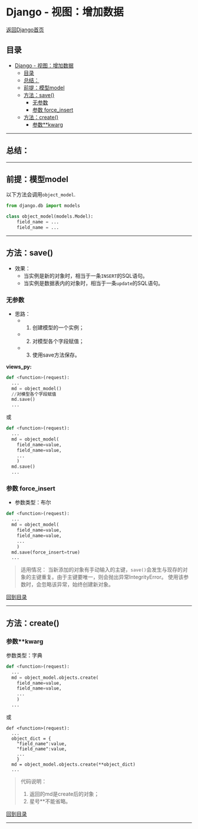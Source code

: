 # Django - 视图：增加数据

[返回Django首页](../django_index.md)

## 目录

- [Django - 视图：增加数据](#django---视图增加数据)
  - [目录](#目录)
  - [总结：](#总结)
  - [前提：模型model](#前提模型model)
  - [方法：save()](#方法save)
    - [无参数](#无参数)
    - [参数 force_insert](#参数-force_insert)
  - [方法：create()](#方法create)
    - [参数**kwarg](#参数kwarg)

***

## 总结：



***

## 前提：模型model

以下方法会调用`object_model`.

```python
from django.db import models

class object_model(models.Model):
    field_name = ...
    field_name = ...

```

***

## 方法：save()

- 效果：
  - 当实例是新的对象时，相当于一条`INSERT`的SQL语句。
  - 当实例是数据表内的对象时，相当于一条`update`的SQL语句。


### 无参数

- 思路：
  - 1. 创建模型的一个实例；
  - 2. 对模型各个字段赋值；
  - 3. 使用save方法保存。

**views_py:**
```python
def <function>(request):
  ...
  md = object_model()  
  //对模型各个字段赋值
  md.save()
  ...
```

或

```python
def <function>(request):
  ...
  md = object_model(
    field_name=value,
    field_name=value,
    ...
    )  
  md.save()
  ...
```

### 参数 force_insert

- 参数类型：布尔

```python
def <function>(request):
  ...
  md = object_model(
    field_name=value,
    field_name=value,
    ...
    )  
  md.save(force_insert=true)
  ...
```

>适用情况：
当新添加的对象有手动输入的主键，`save()`会发生与现存的对象的主键重复。由于主键要唯一，则会抛出异常IntegrityError。
使用该参数时，会忽略该异常，始终创建新对象。

[回到目录](#目录)

***

## 方法：create()

### 参数**kwarg

参数类型：字典

```python
def <function>(request):
  ...
  md = object_model.objects.create(
    field_name=value, 
    field_name=value, 
    ...
    )
  ...
```

或

```Django
def <function>(request):
  ...
  object_dict = {
    "field_name":value, 
    "field_name":value, 
    ...
    }
  md = object_model.objects.create(**object_dict)
  ...
```

>代码说明：
>1. 返回的md是create后的对象；
>2. 星号**不能省略。

[回到目录](#目录)

***

